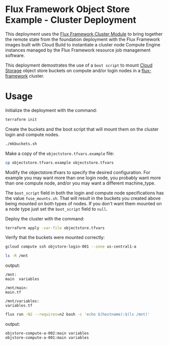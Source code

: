 # Flux Framework Object Store Example - Cluster Deployment

This deployment uses the [Flux Framework Cluster Module]() to bring together the remote state from the foundation deployment
with the Flux Framework images built with Cloud Build to instantiate a cluster node Compute Engine instances managed by the
Flux Framework resource job management software.

This deployment demostrates the use of a `boot script` to mount [Cloud Storage](https://cloud.google.com/storage)
object store buckets on compute and/or login nodes in a [flux-framework](https://flux-framework.org/) cluster. 

# Usage

Initialize the deployment with the command:

```bash
terraform init
```

Create the buckets and the boot script that will mount them on the cluster login and compute nodes.

```bash
./mkbuckets.sh
```

Make a copy of the `objectstore.tfvars.example` file:

```bash
cp objectstore.tfvars.example objectstore.tfvars
```

Modify the objectstore.tfvars to specify the desired configuration. For example you may want more than
one login node, you probably want more than one compute node, and/or you may want a different machine_type.

The `boot_script` field in both the login and compute node specifications has the value `fuse_mounts.sh`. That
will result in the buckets you created above being mounted on both types of nodes. If you don't want them 
mounted on a node type just set the `boot_script` field to `null`. 

Deploy the cluster with the command:

```bash
terraform apply -var-file objectstore.tfvars
```

Verify that the buckets were mounted correctly:

```bash
gcloud compute ssh objstore-login-001 --zone us-central1-a
```

```bash
ls -R /mnt
```

output:
```
/mnt:
main  variables

/mnt/main:
main.tf

/mnt/variables:
variables.tf
```

```bash
flux run -N2 --requires=n2 bash -c 'echo $(hostname):$(ls /mnt)'
```

output:
```
objstore-compute-a-002:main variables
objstore-compute-a-001:main variables
```
